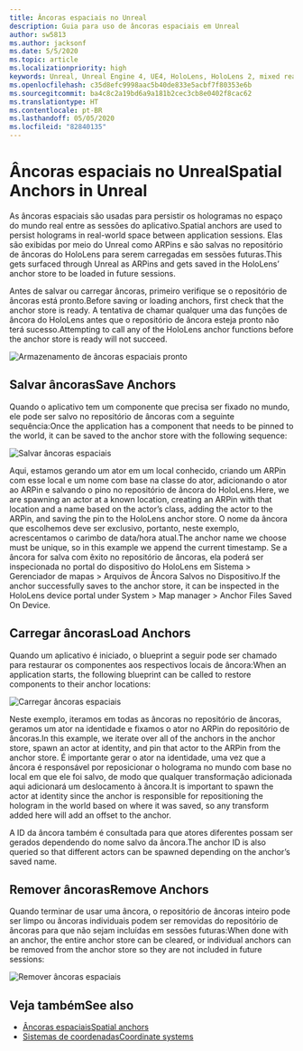 ```yaml
---
title: Âncoras espaciais no Unreal
description: Guia para uso de âncoras espaciais em Unreal
author: sw5813
ms.author: jacksonf
ms.date: 5/5/2020
ms.topic: article
ms.localizationpriority: high
keywords: Unreal, Unreal Engine 4, UE4, HoloLens, HoloLens 2, mixed reality, development, features, documentation, guides, holograms, spatial anchors
ms.openlocfilehash: c35d8efc9998aac5b40de833e5acbf7f80353e6b
ms.sourcegitcommit: ba4c8c2a19bd6a9a181b2cec3cb8e0402f8cac62
ms.translationtype: HT
ms.contentlocale: pt-BR
ms.lasthandoff: 05/05/2020
ms.locfileid: "82840135"
---
```

# <a name="spatial-anchors-in-unreal"></a><span data-ttu-id="e72db-104">Âncoras espaciais no Unreal</span><span class="sxs-lookup"><span data-stu-id="e72db-104">Spatial Anchors in Unreal</span></span>

<span data-ttu-id="e72db-105">As âncoras espaciais são usadas para persistir os hologramas no espaço do mundo real entre as sessões do aplicativo.</span><span class="sxs-lookup"><span data-stu-id="e72db-105">Spatial anchors are used to persist holograms in real-world space between application sessions.</span></span>  <span data-ttu-id="e72db-106">Elas são exibidas por meio do Unreal como ARPins e são salvas no repositório de âncoras do HoloLens para serem carregadas em sessões futuras.</span><span class="sxs-lookup"><span data-stu-id="e72db-106">This gets surfaced through Unreal as ARPins and gets saved in the HoloLens’ anchor store to be loaded in future sessions.</span></span> 

<span data-ttu-id="e72db-107">Antes de salvar ou carregar âncoras, primeiro verifique se o repositório de âncoras está pronto.</span><span class="sxs-lookup"><span data-stu-id="e72db-107">Before saving or loading anchors, first check that the anchor store is ready.</span></span>  <span data-ttu-id="e72db-108">A tentativa de chamar qualquer uma das funções de âncora do HoloLens antes que o repositório de âncora esteja pronto não terá sucesso.</span><span class="sxs-lookup"><span data-stu-id="e72db-108">Attempting to call any of the HoloLens anchor functions before the anchor store is ready will not succeed.</span></span>  

![Armazenamento de âncoras espaciais pronto](images/unreal-spatialanchors-store-ready.PNG)

## <a name="save-anchors"></a><span data-ttu-id="e72db-110">Salvar âncoras</span><span class="sxs-lookup"><span data-stu-id="e72db-110">Save Anchors</span></span>

<span data-ttu-id="e72db-111">Quando o aplicativo tem um componente que precisa ser fixado no mundo, ele pode ser salvo no repositório de âncoras com a seguinte sequência:</span><span class="sxs-lookup"><span data-stu-id="e72db-111">Once the application has a component that needs to be pinned to the world, it can be saved to the anchor store with the following sequence:</span></span> 

![Salvar âncoras espaciais](images/unreal-spatialanchors-save.PNG)

<span data-ttu-id="e72db-113">Aqui, estamos gerando um ator em um local conhecido, criando um ARPin com esse local e um nome com base na classe do ator, adicionando o ator ao ARPin e salvando o pino no repositório de âncora do HoloLens.</span><span class="sxs-lookup"><span data-stu-id="e72db-113">Here, we are spawning an actor at a known location, creating an ARPin with that location and a name based on the actor’s class, adding the actor to the ARPin, and saving the pin to the HoloLens anchor store.</span></span>  <span data-ttu-id="e72db-114">O nome da âncora que escolhemos deve ser exclusivo, portanto, neste exemplo, acrescentamos o carimbo de data/hora atual.</span><span class="sxs-lookup"><span data-stu-id="e72db-114">The anchor name we choose must be unique, so in this example we append the current timestamp.</span></span>  <span data-ttu-id="e72db-115">Se a âncora for salva com êxito no repositório de âncoras, ela poderá ser inspecionada no portal do dispositivo do HoloLens em Sistema > Gerenciador de mapas > Arquivos de Âncora Salvos no Dispositivo.</span><span class="sxs-lookup"><span data-stu-id="e72db-115">If the anchor successfully saves to the anchor store, it can be inspected in the HoloLens device portal under System > Map manager > Anchor Files Saved On Device.</span></span> 

## <a name="load-anchors"></a><span data-ttu-id="e72db-116">Carregar âncoras</span><span class="sxs-lookup"><span data-stu-id="e72db-116">Load Anchors</span></span>

<span data-ttu-id="e72db-117">Quando um aplicativo é iniciado, o blueprint a seguir pode ser chamado para restaurar os componentes aos respectivos locais de âncora:</span><span class="sxs-lookup"><span data-stu-id="e72db-117">When an application starts, the following blueprint can be called to restore components to their anchor locations:</span></span>

![Carregar âncoras espaciais](images/unreal-spatialanchors-load.PNG)

<span data-ttu-id="e72db-119">Neste exemplo, iteramos em todas as âncoras no repositório de âncoras, geramos um ator na identidade e fixamos o ator no ARPin do repositório de âncoras.</span><span class="sxs-lookup"><span data-stu-id="e72db-119">In this example, we iterate over all of the anchors in the anchor store, spawn an actor at identity, and pin that actor to the ARPin from the anchor store.</span></span>  <span data-ttu-id="e72db-120">É importante gerar o ator na identidade, uma vez que a âncora é responsável por reposicionar o holograma no mundo com base no local em que ele foi salvo, de modo que qualquer transformação adicionada aqui adicionará um deslocamento à âncora.</span><span class="sxs-lookup"><span data-stu-id="e72db-120">It is important to spawn the actor at identity since the anchor is responsible for repositioning the hologram in the world based on where it was saved, so any transform added here will add an offset to the anchor.</span></span> 

<span data-ttu-id="e72db-121">A ID da âncora também é consultada para que atores diferentes possam ser gerados dependendo do nome salvo da âncora.</span><span class="sxs-lookup"><span data-stu-id="e72db-121">The anchor ID is also queried so that different actors can be spawned depending on the anchor’s saved name.</span></span> 

## <a name="remove-anchors"></a><span data-ttu-id="e72db-122">Remover âncoras</span><span class="sxs-lookup"><span data-stu-id="e72db-122">Remove Anchors</span></span> 

<span data-ttu-id="e72db-123">Quando terminar de usar uma âncora, o repositório de âncoras inteiro pode ser limpo ou âncoras individuais podem ser removidas do repositório de âncoras para que não sejam incluídas em sessões futuras:</span><span class="sxs-lookup"><span data-stu-id="e72db-123">When done with an anchor, the entire anchor store can be cleared, or individual anchors can be removed from the anchor store so they are not included in future sessions:</span></span> 

![Remover âncoras espaciais](images/unreal-spatialanchors-remove.PNG)

## <a name="see-also"></a><span data-ttu-id="e72db-125">Veja também</span><span class="sxs-lookup"><span data-stu-id="e72db-125">See also</span></span>
* [<span data-ttu-id="e72db-126">Âncoras espaciais</span><span class="sxs-lookup"><span data-stu-id="e72db-126">Spatial anchors</span></span>](spatial-anchors.md)
* [<span data-ttu-id="e72db-127">Sistemas de coordenadas</span><span class="sxs-lookup"><span data-stu-id="e72db-127">Coordinate systems</span></span>](coordinate-systems.md)
